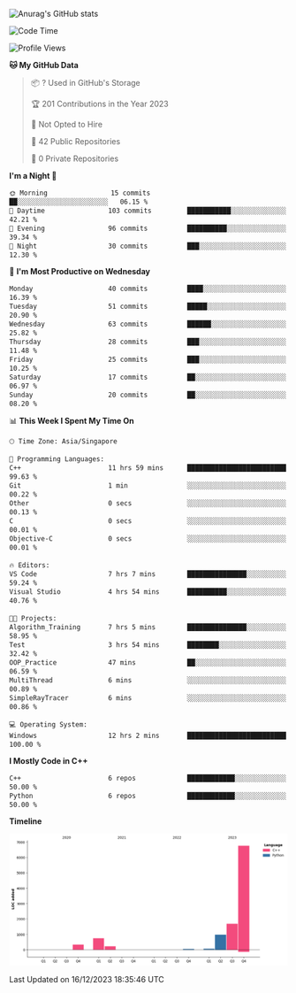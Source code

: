 ![Anurag's GitHub stats](https://github-readme-stats.vercel.app/api?username=OnePointFive99&show_icons=true&theme=transparent)

<!--START_SECTION:waka-->
![Code Time](http://img.shields.io/badge/Code%20Time-65%20hrs%2041%20mins-blue)

![Profile Views](http://img.shields.io/badge/Profile%20Views-8-blue)

**🐱 My GitHub Data** 

> 📦 ? Used in GitHub's Storage 
 > 
> 🏆 201 Contributions in the Year 2023
 > 
> 🚫 Not Opted to Hire
 > 
> 📜 42 Public Repositories 
 > 
> 🔑 0 Private Repositories 
 > 
**I'm a Night 🦉** 

```text
🌞 Morning                15 commits          ██░░░░░░░░░░░░░░░░░░░░░░░   06.15 % 
🌆 Daytime                103 commits         ███████████░░░░░░░░░░░░░░   42.21 % 
🌃 Evening                96 commits          ██████████░░░░░░░░░░░░░░░   39.34 % 
🌙 Night                  30 commits          ███░░░░░░░░░░░░░░░░░░░░░░   12.30 % 
```
📅 **I'm Most Productive on Wednesday** 

```text
Monday                   40 commits          ████░░░░░░░░░░░░░░░░░░░░░   16.39 % 
Tuesday                  51 commits          █████░░░░░░░░░░░░░░░░░░░░   20.90 % 
Wednesday                63 commits          ██████░░░░░░░░░░░░░░░░░░░   25.82 % 
Thursday                 28 commits          ███░░░░░░░░░░░░░░░░░░░░░░   11.48 % 
Friday                   25 commits          ███░░░░░░░░░░░░░░░░░░░░░░   10.25 % 
Saturday                 17 commits          ██░░░░░░░░░░░░░░░░░░░░░░░   06.97 % 
Sunday                   20 commits          ██░░░░░░░░░░░░░░░░░░░░░░░   08.20 % 
```


📊 **This Week I Spent My Time On** 

```text
🕑︎ Time Zone: Asia/Singapore

💬 Programming Languages: 
C++                      11 hrs 59 mins      █████████████████████████   99.63 % 
Git                      1 min               ░░░░░░░░░░░░░░░░░░░░░░░░░   00.22 % 
Other                    0 secs              ░░░░░░░░░░░░░░░░░░░░░░░░░   00.13 % 
C                        0 secs              ░░░░░░░░░░░░░░░░░░░░░░░░░   00.01 % 
Objective-C              0 secs              ░░░░░░░░░░░░░░░░░░░░░░░░░   00.01 % 

🔥 Editors: 
VS Code                  7 hrs 7 mins        ███████████████░░░░░░░░░░   59.24 % 
Visual Studio            4 hrs 54 mins       ██████████░░░░░░░░░░░░░░░   40.76 % 

🐱‍💻 Projects: 
Algorithm_Training       7 hrs 5 mins        ███████████████░░░░░░░░░░   58.95 % 
Test                     3 hrs 54 mins       ████████░░░░░░░░░░░░░░░░░   32.42 % 
OOP_Practice             47 mins             ██░░░░░░░░░░░░░░░░░░░░░░░   06.59 % 
MultiThread              6 mins              ░░░░░░░░░░░░░░░░░░░░░░░░░   00.89 % 
SimpleRayTracer          6 mins              ░░░░░░░░░░░░░░░░░░░░░░░░░   00.86 % 

💻 Operating System: 
Windows                  12 hrs 2 mins       █████████████████████████   100.00 % 
```

**I Mostly Code in C++** 

```text
C++                      6 repos             ████████████░░░░░░░░░░░░░   50.00 % 
Python                   6 repos             ████████████░░░░░░░░░░░░░   50.00 % 
```



**Timeline**

![Lines of Code chart](https://raw.githubusercontent.com/OnePointFive99/OnePointFive99/main/assets/bar_graph.png)


 Last Updated on 16/12/2023 18:35:46 UTC
<!--END_SECTION:waka-->

  
